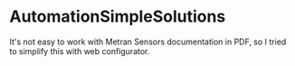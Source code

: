 # AutomationSimpleSolutions
It's not easy to work with Metran Sensors documentation in PDF, so I tried to simplify this with web configurator. 
